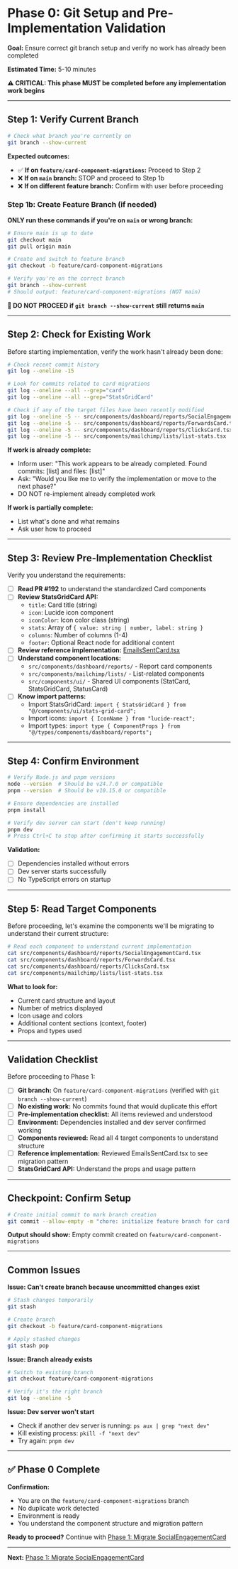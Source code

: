 # Phase 0: Git Setup and Pre-Implementation Validation

**Goal:** Ensure correct git branch setup and verify no work has already been completed

**Estimated Time:** 5-10 minutes

**⚠️ CRITICAL: This phase MUST be completed before any implementation work begins**

---

## Step 1: Verify Current Branch

```bash
# Check what branch you're currently on
git branch --show-current
```

**Expected outcomes:**

- ✅ **If on `feature/card-component-migrations`:** Proceed to Step 2
- ❌ **If on `main` branch:** STOP and proceed to Step 1b
- ❌ **If on different feature branch:** Confirm with user before proceeding

### Step 1b: Create Feature Branch (if needed)

**ONLY run these commands if you're on `main` or wrong branch:**

```bash
# Ensure main is up to date
git checkout main
git pull origin main

# Create and switch to feature branch
git checkout -b feature/card-component-migrations

# Verify you're on the correct branch
git branch --show-current
# Should output: feature/card-component-migrations (NOT main)
```

**🛑 DO NOT PROCEED if `git branch --show-current` still returns `main`**

---

## Step 2: Check for Existing Work

Before starting implementation, verify the work hasn't already been done:

```bash
# Check recent commit history
git log --oneline -15

# Look for commits related to card migrations
git log --oneline --all --grep="card"
git log --oneline --all --grep="StatsGridCard"

# Check if any of the target files have been recently modified
git log --oneline -5 -- src/components/dashboard/reports/SocialEngagementCard.tsx
git log --oneline -5 -- src/components/dashboard/reports/ForwardsCard.tsx
git log --oneline -5 -- src/components/dashboard/reports/ClicksCard.tsx
git log --oneline -5 -- src/components/mailchimp/lists/list-stats.tsx
```

**If work is already complete:**

- Inform user: "This work appears to be already completed. Found commits: [list] and files: [list]"
- Ask: "Would you like me to verify the implementation or move to the next phase?"
- DO NOT re-implement already completed work

**If work is partially complete:**

- List what's done and what remains
- Ask user how to proceed

---

## Step 3: Review Pre-Implementation Checklist

Verify you understand the requirements:

- [ ] **Read PR #192** to understand the standardized Card components
- [ ] **Review StatsGridCard API:**
  - `title`: Card title (string)
  - `icon`: Lucide icon component
  - `iconColor`: Icon color class (string)
  - `stats`: Array of `{ value: string | number, label: string }`
  - `columns`: Number of columns (1-4)
  - `footer`: Optional React node for additional content
- [ ] **Review reference implementation:** [EmailsSentCard.tsx](../../src/components/dashboard/reports/EmailsSentCard.tsx)
- [ ] **Understand component locations:**
  - `src/components/dashboard/reports/` - Report card components
  - `src/components/mailchimp/lists/` - List-related components
  - `src/components/ui/` - Shared UI components (StatCard, StatsGridCard, StatusCard)
- [ ] **Know import patterns:**
  - Import StatsGridCard: `import { StatsGridCard } from "@/components/ui/stats-grid-card";`
  - Import icons: `import { IconName } from "lucide-react";`
  - Import types: `import type { ComponentProps } from "@/types/components/dashboard/reports";`

---

## Step 4: Confirm Environment

```bash
# Verify Node.js and pnpm versions
node --version  # Should be v24.7.0 or compatible
pnpm --version  # Should be v10.15.0 or compatible

# Ensure dependencies are installed
pnpm install

# Verify dev server can start (don't keep running)
pnpm dev
# Press Ctrl+C to stop after confirming it starts successfully
```

**Validation:**

- [ ] Dependencies installed without errors
- [ ] Dev server starts successfully
- [ ] No TypeScript errors on startup

---

## Step 5: Read Target Components

Before proceeding, let's examine the components we'll be migrating to understand their current structure:

```bash
# Read each component to understand current implementation
cat src/components/dashboard/reports/SocialEngagementCard.tsx
cat src/components/dashboard/reports/ForwardsCard.tsx
cat src/components/dashboard/reports/ClicksCard.tsx
cat src/components/mailchimp/lists/list-stats.tsx
```

**What to look for:**

- Current card structure and layout
- Number of metrics displayed
- Icon usage and colors
- Additional content sections (context, footer)
- Props and types used

---

## Validation Checklist

Before proceeding to Phase 1:

- [ ] **Git branch:** On `feature/card-component-migrations` (verified with `git branch --show-current`)
- [ ] **No existing work:** No commits found that would duplicate this effort
- [ ] **Pre-implementation checklist:** All items reviewed and understood
- [ ] **Environment:** Dependencies installed and dev server confirmed working
- [ ] **Components reviewed:** Read all 4 target components to understand structure
- [ ] **Reference implementation:** Reviewed EmailsSentCard.tsx to see migration pattern
- [ ] **StatsGridCard API:** Understand the props and usage pattern

---

## Checkpoint: Confirm Setup

```bash
# Create initial commit to mark branch creation
git commit --allow-empty -m "chore: initialize feature branch for card component migrations"
```

**Output should show:** Empty commit created on `feature/card-component-migrations`

---

## Common Issues

**Issue: Can't create branch because uncommitted changes exist**

```bash
# Stash changes temporarily
git stash

# Create branch
git checkout -b feature/card-component-migrations

# Apply stashed changes
git stash pop
```

**Issue: Branch already exists**

```bash
# Switch to existing branch
git checkout feature/card-component-migrations

# Verify it's the right branch
git log --oneline -5
```

**Issue: Dev server won't start**

- Check if another dev server is running: `ps aux | grep "next dev"`
- Kill existing process: `pkill -f "next dev"`
- Try again: `pnpm dev`

---

## ✅ Phase 0 Complete

**Confirmation:**

- You are on the `feature/card-component-migrations` branch
- No duplicate work detected
- Environment is ready
- You understand the component structure and migration pattern

**Ready to proceed?** Continue with [Phase 1: Migrate SocialEngagementCard](phase-1-social-engagement.md)

---

**Next:** [Phase 1: Migrate SocialEngagementCard](phase-1-social-engagement.md)
